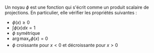 

Un noyau $\phi$ est une fonction qui s'écrit comme un produit scalaire de projections. En particulier, elle vérifier les propriétés suivantes :

- $\phi(x)\ge0$
- $\int\phi(x)dx = 1$
- $\phi$ symétrique
- $\arg\max_x\phi(x)=0$
- $\phi$ croissante pour $x<0$ et décroissante pour $x>0$